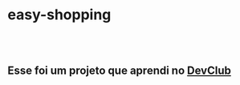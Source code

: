<h1>easy-shopping</h1>
<br>
<br>
<h2> Esse foi um projeto que aprendi no <a href="https://rodolfomori.com.br/devclub">DevClub</a></h2>


